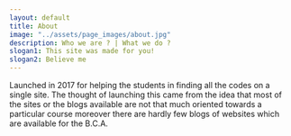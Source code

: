 ```yaml
---
layout: default
title: About
image: "../assets/page_images/about.jpg"
description: Who we are ? | What we do ?
slogan1: This site was made for you!
slogan2: Believe me
---
```


Launched in 2017 for helping the students in finding all the codes on a single site.
The thought of launching this came from the idea that most of the sites or the blogs available are not that much oriented towards a particular course moreover there are hardly few blogs of websites which are available for the B.C.A.